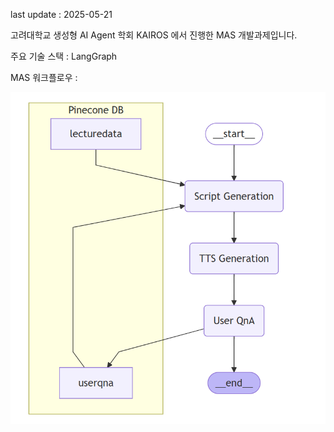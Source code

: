 last update : 2025-05-21

고려대학교 생성형 AI Agent 학회 KAIROS 에서 진행한 MAS 개발과제입니다.

주요 기술 스택 : LangGraph

MAS 워크플로우 : 


![workflow](https://github.com/jy6424/KAIROS_podcast/blob/main/workflow.png)
